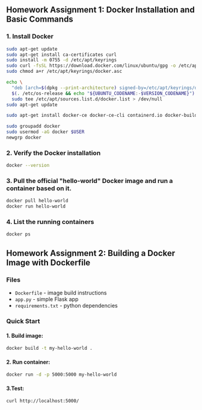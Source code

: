 ## Homework Assignment 1: Docker Installation and Basic Commands
### 1. Install Docker

```bash
sudo apt-get update
sudo apt-get install ca-certificates curl
sudo install -m 0755 -d /etc/apt/keyrings
sudo curl -fsSL https://download.docker.com/linux/ubuntu/gpg -o /etc/apt/keyrings/docker.asc
sudo chmod a+r /etc/apt/keyrings/docker.asc

echo \
  "deb [arch=$(dpkg --print-architecture) signed-by=/etc/apt/keyrings/docker.asc] https://download.docker.com/linux/ubuntu \
  $(. /etc/os-release && echo "${UBUNTU_CODENAME:-$VERSION_CODENAME}") stable" | \
  sudo tee /etc/apt/sources.list.d/docker.list > /dev/null
sudo apt-get update

sudo apt-get install docker-ce docker-ce-cli containerd.io docker-buildx-plugin docker-compose-plugin

sudo groupadd docker
sudo usermod -aG docker $USER
newgrp docker
```

### 2. Verify the Docker installation

```bash
docker --version
```

### 3. Pull the official "hello-world" Docker image and run a container based on it.

```bash
docker pull hello-world
docker run hello-world
```

### 4. List the running containers

```bash
docker ps
```

## Homework Assignment 2: Building a Docker Image with Dockerfile

### Files

- `Dockerfile` - image build instructions
- `app.py` - simple Flask app
- `requirements.txt` - python dependencies

### Quick Start

#### 1. Build image:
```bash
docker build -t my-hello-world .
```
#### 2. Run container:
```bash
docker run -d -p 5000:5000 my-hello-world
```
#### 3.Test:
```bash
curl http://localhost:5000/
```
